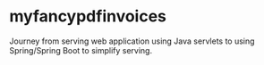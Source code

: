 # myfancypdfinvoices
Journey from serving web application using Java servlets to using Spring/Spring Boot to simplify serving.
